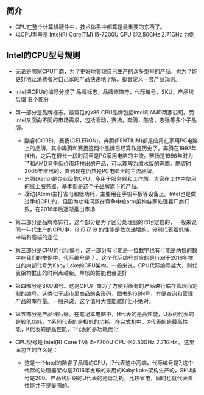 ## 简介

+ CPU在整个计算机硬件中，技术体系中都算是最重要的东西了。
+ 以CPU型号是 Intel(R) Core(TM) i5-7200U CPU @2.50GHz 2.71GHz 为例

## Intel的CPU型号规则

+ 无论是哪家CPU厂商，为了更好地管理自己生产的众多型号的产品，也为了能更好地让消费者对自己家的产品快速地了解。都会定义一套产品规则。
+ Intel把CPU的编号分成了 品牌标志，品牌修饰符，代际编号，SKU，产品线后缀 五个部分

+ 第一部分是品牌标志。最常见的x86 CPU品牌包括Intel和AMD两家公司。而Intel又面向不同的市场需求，包括凌动，赛扬，奔腾，酷睿，志强等多个子品牌。
  + 酷睿(CORE)，赛扬(CELERON)，奔腾(PENTIUM)都是应用在家用PC电脑上的品牌。其中奔腾和赛扬这两个品牌已经算作是历史了。奔腾在1992年推出，之后在很长一段时间里是PC家用电脑的主流。赛扬是1998年时为了和AMD竞争低价市场推出的产品，可以理解为缩水版的奔腾。酷睿时2006年推出的，直到现在仍然是PC电脑里的主流品牌。
  + 志强(Xeno)是企业级的CPU，多用于服务器和工作站。大家在工作中使用的线上服务器，基本都是这个子品牌旗下的产品。
  + 凌动(Atom)主打省电和低功耗，主要用在手机平板等设备上。Intel也是做过手机CPU的，但因为功耗问题在竞争中被arm架构各家处理器厂商打败，在2016年后逐渐推出市场

+ 第二部分是品牌修饰符，这个部分是为了区分处理器的市场定位的，一般来说同一年代生产的CPU中，i3 i5 i7 i9 的性能是依次递增的。分别代表着低端，中端和高端的定位

+ 第三部分是CPU的代际编号，这一部分有可能是一位数字也有可能是两位的数字在我们的举例中，代际编号是 7 。这个代际编号对应的是Intel于2016年推出的内部代号为Kaby Lake的CPU架构。一般来说，CPU代际编号越大，则代表架构推出的时间点越新。单核的性能也会更好

+ 第四部分是SKU编号。这是CPU厂商为了方便对所有的产品进行库存管理而定制的编号。这类似于超市里商品的条形码，图书的ISBN号，方便查询和管理产品的库存量。一般来说，这个值月大性能越好但不绝对。

+ 第五部分是产品线后缀。在笔记本电脑中，H代表的是高性能，U系列代表的是较低功耗，Y系列代表的是极低的功耗。在台式机中，X代表的是最高性能，K代表的是高性能，T代表的是功耗优化

+ CPU型号是 Intel(R) Core(TM) i5-7200U CPU @2.50GHz 2.71GHz 。这里面包含的含义是：
  + 这是一个Intel的酷睿子品牌的CPU，i7代表这中高端，代际编号是7,这个代际的处理器架构是2016年发布的采用的Kaby Lake架构生产的，SKU编号是200。产品线后缀的U代表的是低功耗，比较省电，同时也就代表着性能并不是最强的。